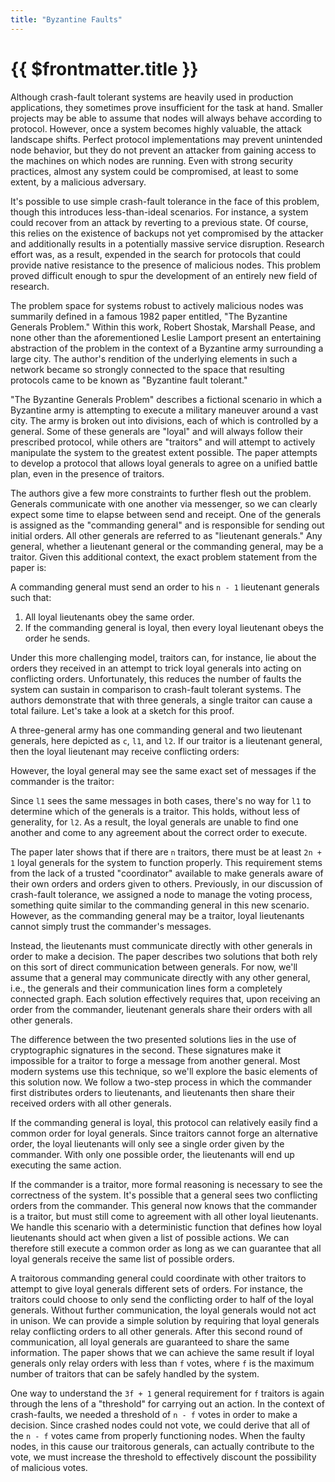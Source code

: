 ```yaml
---
title: "Byzantine Faults"
---
```


# {{ $frontmatter.title }}

Although crash-fault tolerant systems are heavily used in production applications, they sometimes prove insufficient for the task at hand. Smaller projects may be able to assume that nodes will always behave according to protocol. However, once a system becomes highly valuable, the attack landscape shifts. Perfect protocol implementations may prevent unintended node behavior, but they do not prevent an attacker from gaining access to the machines on which nodes are running. Even with strong security practices, almost any system could be compromised, at least to some extent, by a malicious adversary.

It's possible to use simple crash-fault tolerance in the face of this problem, though this introduces less-than-ideal scenarios. For instance, a system could recover from an attack by reverting to a previous state. Of course, this relies on the existence of backups not yet compromised by the attacker and additionally results in a potentially massive service disruption. Research effort was, as a result, expended in the search for protocols that could provide native resistance to the presence of malicious nodes. This problem proved difficult enough to spur the development of an entirely new field of research.

The problem space for systems robust to actively malicious nodes was summarily defined in a famous 1982 paper entitled, "The Byzantine Generals Problem." Within this work, Robert Shostak, Marshall Pease, and none other than the aforementioned Leslie Lamport present an entertaining abstraction of the problem in the context of a Byzantine army surrounding a large city. The author's rendition of the underlying elements in such a network became so strongly connected to the space that resulting protocols came to be known as "Byzantine fault tolerant."

"The Byzantine Generals Problem" describes a fictional scenario in which a Byzantine army is attempting to execute a military maneuver around a vast city. The army is broken out into divisions, each of which is controlled by a general. Some of these generals are "loyal" and will always follow their prescribed protocol, while others are "traitors" and will attempt to actively manipulate the system to the greatest extent possible. The paper attempts to develop a protocol that allows loyal generals to agree on a unified battle plan, even in the presence of traitors.

The authors give a few more constraints to further flesh out the problem. Generals communicate with one another via messenger, so we can clearly expect some time to elapse between send and receipt. One of the generals is assigned as the "commanding general" and is responsible for sending out initial orders. All other generals are referred to as "lieutenant generals." Any general, whether a lieutenant general or the commanding general, may be a traitor. Given this additional context, the exact problem statement from the paper is:

A commanding general must send an order to his `n - 1` lieutenant generals such that:

1. All loyal lieutenants obey the same order.
2. If the commanding general is loyal, then every loyal lieutenant obeys the order he sends.

Under this more challenging model, traitors can, for instance, lie about the orders they received in an attempt to trick loyal generals into acting on conflicting orders. Unfortunately, this reduces the number of faults the system can sustain in comparison to crash-fault tolerant systems. The authors demonstrate that with three generals, a single traitor can cause a total failure. Let's take a look at a sketch for this proof.

A three-general army has one commanding general and two lieutenant generals, here depicted as `c`, `l1`, and `l2`. If our traitor is a lieutenant general, then the loyal lieutenant may receive conflicting orders:

However, the loyal general may see the same exact set of messages if the commander is the traitor:

Since `l1` sees the same messages in both cases, there's no way for `l1` to determine which of the generals is a traitor. This holds, without less of generality, for `l2`. As a result, the loyal generals are unable to find one another and come to any agreement about the correct order to execute.

The paper later shows that if there are `n` traitors, there must be at least `2n + 1` loyal generals for the system to function properly. This requirement stems from the lack of a trusted "coordinator" available to make generals aware of their own orders and orders given to others. Previously, in our discussion of crash-fault tolerance, we assigned a node to manage the voting process, something quite similar to the commanding general in this new scenario. However, as the commanding general may be a traitor, loyal lieutenants cannot simply trust the commander's messages.

Instead, the lieutenants must communicate directly with other generals in order to make a decision. The paper describes two solutions that both rely on this sort of direct communication between generals. For now, we'll assume that a general may communicate directly with any other general, i.e., the generals and their communication lines form a completely connected graph. Each solution effectively requires that, upon receiving an order from the commander, lieutenant generals share their orders with all other generals.

The difference between the two presented solutions lies in the use of cryptographic signatures in the second. These signatures make it impossible for a traitor to forge a message from another general. Most modern systems use this technique, so we'll explore the basic elements of this solution now. We follow a two-step process in which the commander first distributes orders to lieutenants, and lieutenants then share their received orders with all other generals.

If the commanding general is loyal, this protocol can relatively easily find a common order for loyal generals. Since traitors cannot forge an alternative order, the loyal lieutenants will only see a single order given by the commander. With only one possible order, the lieutenants will end up executing the same action.

If the commander is a traitor, more formal reasoning is necessary to see the correctness of the system. It's possible that a general sees two conflicting orders from the commander. This general now knows that the commander is a traitor, but must still come to agreement with all other loyal lieutenants. We handle this scenario with a deterministic function that defines how loyal lieutenants should act when given a list of possible actions. We can therefore still execute a common order as long as we can guarantee that all loyal generals receive the same list of possible orders.

A traitorous commanding general could coordinate with other traitors to attempt to give loyal generals different sets of orders. For instance, the traitors could choose to only send the conflicting order to half of the loyal generals. Without further communication, the loyal generals would not act in unison. We can provide a simple solution by requiring that loyal generals relay conflicting orders to all other generals. After this second round of communication, all loyal generals are guaranteed to share the same information. The paper shows that we can achieve the same result if loyal generals only relay orders with less than `f` votes, where `f` is the maximum number of traitors that can be safely handled by the system.

One way to understand the `3f + 1` general requirement for `f` traitors is again through the lens of a "threshold" for carrying out an action. In the context of crash-faults, we needed a threshold of `n - f` votes in order to make a decision. Since crashed nodes could not vote, we could derive that all of the `n - f` votes came from properly functioning nodes. When the faulty nodes, in this cause our traitorous generals, can actually contribute to the vote, we must increase the threshold to effectively discount the possibility of malicious votes.
